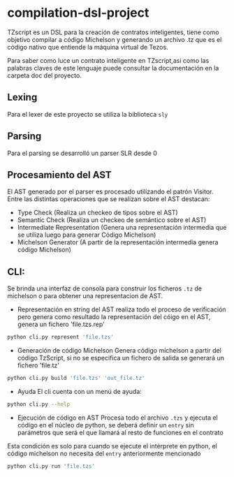# compilation-dsl-project

TZscript es un DSL para la creación de contratos inteligentes, tiene como objetivo compilar a código Michelson y generando un archivo .tz que es el código nativo que entiende la máquina virtual de Tezos.

Para saber como luce un contrato inteligente en TZscript,asi como las palabras claves de este lenguaje puede consultar la documentación en la carpeta doc del proyecto.

## Lexing
Para el lexer de este proyecto se utiliza la biblioteca `sly`
## Parsing
Para el parsing se desarrolló un parser SLR desde 0
## Procesamiento del AST
El AST generado por el parser es procesado utilizando el patrón Visitor.
Entre las distintas operaciones que se realizan sobre el AST destacan:
- Type Check (Realiza un checkeo de tipos sobre el AST)
- Semantic Check (Realiza un checkeo de semántico sobre el AST)
- Intermediate Representation (Genera una representación intermedia que se utiliza luego para generar Código Michelson)
- Michelson Generator (A partir de la representación intermedia genera código Michelson)
## CLI:
Se brinda una interfaz de consola para construir los ficheros `.tz` de michelson o para obtener una representacion de AST.

- Representación en string del AST
realiza todo el proceso de verificación pero genera como resultado la representación del cóigo en el AST, genera un fichero 'file.tzs.rep'
```bash
python cli.py represent 'file.tzs'
```

- Generación de código Michelson
Genera código michelson a partir del código TzScript, si no se especifica un fichero de salida se generará un fichero 'file.tz' 

```bash
python cli.py build 'file.tzs' 'out_file.tz'
```

- Ayuda
El cli cuenta con un menú de ayuda:

```bash
python cli.py --help
```

- Ejecución de código en AST
Procesa todo el archivo `.tzs` y ejecuta el código en el núcleo de python, se deberá  definir un `entry` sin parámetros que será el que llamará al resto de funciones en el contrato

Esta condición es solo para cuando se ejecute el intérprete en python, el código michelson no necesita del `entry` anteriormente mencionado

```bash
python cli.py run 'file.tzs'
```